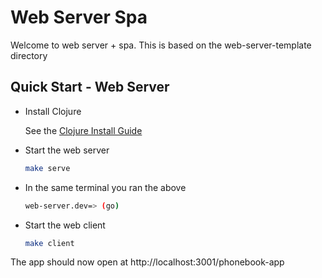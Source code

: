 # Web Server Spa

Welcome to web server + spa. This is based on the web-server-template directory

## Quick Start - Web Server

- Install Clojure

  See the [Clojure Install Guide](https://clojure.org/guides/getting_started)

- Start the web server

  ```bash
  make serve
  ```

- In the same terminal you ran the above

  ```bash
  web-server.dev=> (go)
  ```

- Start the web client

  ```bash
  make client
  ```

The app should now open at http://localhost:3001/phonebook-app

